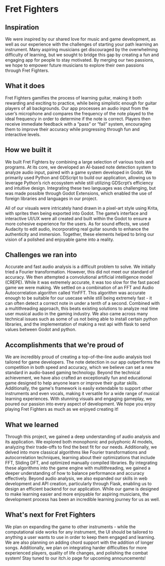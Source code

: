 # Fret Fighters

## Inspiration

We were inspired by our shared love for music and game development, as well as our experience with the challenges of starting your path learning an instrument. Many aspiring musicians get discouraged by the overwhelming difficulty of learning, but we sought to bridge this gap by creating a fun and engaging app for people to stay motivated. By merging our two passions, we hope to empower future musicians to explore their own passions through Fret Fighters. 

## What it does

Fret Fighters gamifies the process of learning guitar, making it both rewarding and exciting to practice, while being simplistic enough for guitar players of all backgrounds. Our app processes an audio input from the user’s microphone and compares the frequency of the note played to the ideal frequency in order to determine if the note is correct. Players then receive immediate feedback with a “pass” or “fail” system, encouraging them to improve their accuracy while progressing through fun and interactive levels.

## How we built it

We built Fret Fighters by combining a large selection of various tools and programs. At its core, we developed an AI-based note detection system to analyze audio input, paired with a game system developed in Godot. We primarily used Python and GDScript to build our application, allowing us to leverage Python’s rich ecosystem while still utilizing GDScrpt’s efficiency and intuitive design. Integrating these two languages was challenging, but was made possible through Godot Extensions, which enabled the use of foreign libraries and languages in our project. 

All of our visuals were intricately hand drawn in a pixel-art style using Krita, with sprites then being exported into Godot. The game’s interface and interactive UI/UX were all created and built within the Godot to ensure a more cohesive experience for the users. As for sound effects, we used Audacity to edit audio, incorporating real guitar sounds to enhance the authenticity and immersion. Together, these elements helped to bring our vision of a polished and enjoyable game into a reality.

## Challenges we ran into

Accurate and fast audio analysis is a difficult problem to solve. We initially tried a Fourier transformation. However, this did not meet our standard of accuracy. We then attempted a convolutional artificial intelligence model (CREPE). While it was extremely accurate, it was too slow for the fast paced game we were making. We settled on a combination of an FFT and Audio Autocorrelation algorithm called YinFFT. This algorithm was accurate enough to be suitable for our usecase while still being extremely fast - it can often detect a correct note in under a tenth of a second. Combined with a multithreading approach, this beats existing solutions to analyze real time user musical audio in the gaming industry. We also came across many technical issues such as some of us not being able to install certain python libraries, and the implementation of making a rest api with flask to send values between Godot and python.

## Accomplishments that we're proud of

We are incredibly proud of creating a top-of-the-line audio analysis tool tailored for game developers. The note detection in our app outperforms the competition in both speed and accuracy, which we believe can set a new standard in audio-based gaming technology. Beyond the technical achievement, we have also crafted an exceptionally fun and educational game designed to help anyone learn or improve their guitar skills. Additionally, the game's framework is easily extendable to support other instruments and even vocals, making it versatile for a wide range of musical learning experiences. With stunning visuals and engaging gameplay, we poured our passion into every aspect of development. We hope you enjoy playing Fret Fighters as much as we enjoyed creating it!

## What we learned

Through this project, we gained a deep understanding of audio analysis and its application. We explored both monophonic and polyphonic AI models, analyzing their trade-offs to find the best fit for our needs. Additionally, we delved into more classical algorithms like Fourier transformations and autocorrelation techniques, learning about their optimizations that include FFT, Sliding DFT, and optimized manually compiled libraries. By integrating these algorithms into the game engine with multithreading, we gained a deeper understanding of how to balance performance and accuracy effectively. Beyond audio analysis, we also expanded our skills in web development and API creation, particularly through Flask, enabling us to design an efficient backend for our application. While our game is designed to make learning easier and more enjoyable for aspiring musicians, the development process has been an incredible learning journey for us as well.

## What's next for Fret Fighters

We plan on expanding the game to other instruments - while the computational side works for any instrument, the UI should be tailored to anything a user wants to use in order to keep them engaged and learning. We are also planning on adding chord support with the addition of longer songs. Additionally, we plan on integrating harder difficulties for more experienced players, quality of life changes, and polishing the combat system! Stay tuned to our itch.io page for upcoming announcements!
